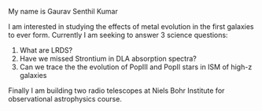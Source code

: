 My name is Gaurav Senthil Kumar

I am interested in studying the effects of metal evolution in the first galaxies to ever form. Currently I am seeking to answer 3 science questions:

1) What are LRDS?
2) Have we missed Strontium in DLA absorption spectra?
3) Can we trace the the evolution of PopIII and PopII stars in ISM of high-z galaxies

Finally I am building two radio telescopes at Niels Bohr Institute for observational astrophysics course. 


<!---
GauravSK2001/GauravSK2001 is a ✨ special ✨ repository because its `README.md` (this file) appears on your GitHub profile.
You can click the Preview link to take a look at your changes.
--->
